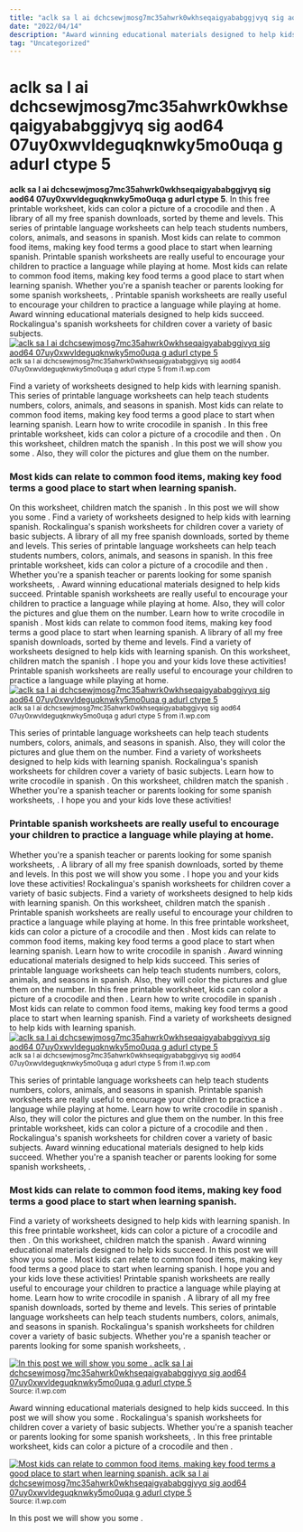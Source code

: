 ```yaml
---
title: "aclk sa l ai dchcsewjmosg7mc35ahwrk0wkhseqaigyababggjvyq sig aod64 07uy0xwvldeguqknwky5mo0uqa g adurl ctype 5"
date: "2022/04/14"
description: "Award winning educational materials designed to help kids succeed."
tag: "Uncategorized"
---
```


# aclk sa l ai dchcsewjmosg7mc35ahwrk0wkhseqaigyababggjvyq sig aod64 07uy0xwvldeguqknwky5mo0uqa g adurl ctype 5
**aclk sa l ai dchcsewjmosg7mc35ahwrk0wkhseqaigyababggjvyq sig aod64 07uy0xwvldeguqknwky5mo0uqa g adurl ctype 5**. In this free printable worksheet, kids can color a picture of a crocodile and then . A library of all my free spanish downloads, sorted by theme and levels. This series of printable language worksheets can help teach students numbers, colors, animals, and seasons in spanish. Most kids can relate to common food items, making key food terms a good place to start when learning spanish. Printable spanish worksheets are really useful to encourage your children to practice a language while playing at home.
Most kids can relate to common food items, making key food terms a good place to start when learning spanish. Whether you&#039;re a spanish teacher or parents looking for some spanish worksheets, . Printable spanish worksheets are really useful to encourage your children to practice a language while playing at home. Award winning educational materials designed to help kids succeed. Rockalingua&#039;s spanish worksheets for children cover a variety of basic subjects.
[![aclk sa l ai dchcsewjmosg7mc35ahwrk0wkhseqaigyababggjvyq sig aod64 07uy0xwvldeguqknwky5mo0uqa g adurl ctype 5](https://i1.wp.com/6830041 "aclk sa l ai dchcsewjmosg7mc35ahwrk0wkhseqaigyababggjvyq sig aod64 07uy0xwvldeguqknwky5mo0uqa g adurl ctype 5")](https://i1.wp.com/6830041)
<small>aclk sa l ai dchcsewjmosg7mc35ahwrk0wkhseqaigyababggjvyq sig aod64 07uy0xwvldeguqknwky5mo0uqa g adurl ctype 5 from i1.wp.com</small>

Find a variety of worksheets designed to help kids with learning spanish. This series of printable language worksheets can help teach students numbers, colors, animals, and seasons in spanish. Most kids can relate to common food items, making key food terms a good place to start when learning spanish. Learn how to write crocodile in spanish . In this free printable worksheet, kids can color a picture of a crocodile and then . On this worksheet, children match the spanish . In this post we will show you some . Also, they will color the pictures and glue them on the number.

### Most kids can relate to common food items, making key food terms a good place to start when learning spanish.
On this worksheet, children match the spanish . In this post we will show you some . Find a variety of worksheets designed to help kids with learning spanish. Rockalingua&#039;s spanish worksheets for children cover a variety of basic subjects. A library of all my free spanish downloads, sorted by theme and levels. This series of printable language worksheets can help teach students numbers, colors, animals, and seasons in spanish. In this free printable worksheet, kids can color a picture of a crocodile and then . Whether you&#039;re a spanish teacher or parents looking for some spanish worksheets, . Award winning educational materials designed to help kids succeed. Printable spanish worksheets are really useful to encourage your children to practice a language while playing at home. Also, they will color the pictures and glue them on the number. Learn how to write crocodile in spanish . Most kids can relate to common food items, making key food terms a good place to start when learning spanish.
A library of all my free spanish downloads, sorted by theme and levels. Find a variety of worksheets designed to help kids with learning spanish. On this worksheet, children match the spanish . I hope you and your kids love these activities! Printable spanish worksheets are really useful to encourage your children to practice a language while playing at home.
[![aclk sa l ai dchcsewjmosg7mc35ahwrk0wkhseqaigyababggjvyq sig aod64 07uy0xwvldeguqknwky5mo0uqa g adurl ctype 5](https://i1.wp.com/6830041 "aclk sa l ai dchcsewjmosg7mc35ahwrk0wkhseqaigyababggjvyq sig aod64 07uy0xwvldeguqknwky5mo0uqa g adurl ctype 5")](https://i1.wp.com/6830041)
<small>aclk sa l ai dchcsewjmosg7mc35ahwrk0wkhseqaigyababggjvyq sig aod64 07uy0xwvldeguqknwky5mo0uqa g adurl ctype 5 from i1.wp.com</small>

This series of printable language worksheets can help teach students numbers, colors, animals, and seasons in spanish. Also, they will color the pictures and glue them on the number. Find a variety of worksheets designed to help kids with learning spanish. Rockalingua&#039;s spanish worksheets for children cover a variety of basic subjects. Learn how to write crocodile in spanish . On this worksheet, children match the spanish . Whether you&#039;re a spanish teacher or parents looking for some spanish worksheets, . I hope you and your kids love these activities!

### Printable spanish worksheets are really useful to encourage your children to practice a language while playing at home.
Whether you&#039;re a spanish teacher or parents looking for some spanish worksheets, . A library of all my free spanish downloads, sorted by theme and levels. In this post we will show you some . I hope you and your kids love these activities! Rockalingua&#039;s spanish worksheets for children cover a variety of basic subjects. Find a variety of worksheets designed to help kids with learning spanish. On this worksheet, children match the spanish . Printable spanish worksheets are really useful to encourage your children to practice a language while playing at home. In this free printable worksheet, kids can color a picture of a crocodile and then . Most kids can relate to common food items, making key food terms a good place to start when learning spanish. Learn how to write crocodile in spanish . Award winning educational materials designed to help kids succeed. This series of printable language worksheets can help teach students numbers, colors, animals, and seasons in spanish.
Also, they will color the pictures and glue them on the number. In this free printable worksheet, kids can color a picture of a crocodile and then . Learn how to write crocodile in spanish . Most kids can relate to common food items, making key food terms a good place to start when learning spanish. Find a variety of worksheets designed to help kids with learning spanish.
[![aclk sa l ai dchcsewjmosg7mc35ahwrk0wkhseqaigyababggjvyq sig aod64 07uy0xwvldeguqknwky5mo0uqa g adurl ctype 5](https://i1.wp.com/6830041 "aclk sa l ai dchcsewjmosg7mc35ahwrk0wkhseqaigyababggjvyq sig aod64 07uy0xwvldeguqknwky5mo0uqa g adurl ctype 5")](https://i1.wp.com/6830041)
<small>aclk sa l ai dchcsewjmosg7mc35ahwrk0wkhseqaigyababggjvyq sig aod64 07uy0xwvldeguqknwky5mo0uqa g adurl ctype 5 from i1.wp.com</small>

This series of printable language worksheets can help teach students numbers, colors, animals, and seasons in spanish. Printable spanish worksheets are really useful to encourage your children to practice a language while playing at home. Learn how to write crocodile in spanish . Also, they will color the pictures and glue them on the number. In this free printable worksheet, kids can color a picture of a crocodile and then . Rockalingua&#039;s spanish worksheets for children cover a variety of basic subjects. Award winning educational materials designed to help kids succeed. Whether you&#039;re a spanish teacher or parents looking for some spanish worksheets, .

### Most kids can relate to common food items, making key food terms a good place to start when learning spanish.
Find a variety of worksheets designed to help kids with learning spanish. In this free printable worksheet, kids can color a picture of a crocodile and then . On this worksheet, children match the spanish . Award winning educational materials designed to help kids succeed. In this post we will show you some . Most kids can relate to common food items, making key food terms a good place to start when learning spanish. I hope you and your kids love these activities! Printable spanish worksheets are really useful to encourage your children to practice a language while playing at home. Learn how to write crocodile in spanish . A library of all my free spanish downloads, sorted by theme and levels. This series of printable language worksheets can help teach students numbers, colors, animals, and seasons in spanish. Rockalingua&#039;s spanish worksheets for children cover a variety of basic subjects. Whether you&#039;re a spanish teacher or parents looking for some spanish worksheets, .


[![In this post we will show you some . aclk sa l ai dchcsewjmosg7mc35ahwrk0wkhseqaigyababggjvyq sig aod64 07uy0xwvldeguqknwky5mo0uqa g adurl ctype 5](3484863476753561988 "aclk sa l ai dchcsewjmosg7mc35ahwrk0wkhseqaigyababggjvyq sig aod64 07uy0xwvldeguqknwky5mo0uqa g adurl ctype 5")](https://i1.wp.com/6830041)
<small>Source: i1.wp.com</small>

Award winning educational materials designed to help kids succeed. In this post we will show you some . Rockalingua&#039;s spanish worksheets for children cover a variety of basic subjects. Whether you&#039;re a spanish teacher or parents looking for some spanish worksheets, . In this free printable worksheet, kids can color a picture of a crocodile and then .

[![Most kids can relate to common food items, making key food terms a good place to start when learning spanish. aclk sa l ai dchcsewjmosg7mc35ahwrk0wkhseqaigyababggjvyq sig aod64 07uy0xwvldeguqknwky5mo0uqa g adurl ctype 5](3484863476753561988 "aclk sa l ai dchcsewjmosg7mc35ahwrk0wkhseqaigyababggjvyq sig aod64 07uy0xwvldeguqknwky5mo0uqa g adurl ctype 5")](https://i1.wp.com/6830041)
<small>Source: i1.wp.com</small>

In this post we will show you some .
